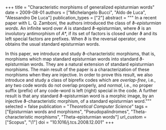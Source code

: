+++
title = "Characteristic morphisms of generalized episturmian words"
date = 2009-08-01
authors = ["Michelangelo Bucci", "Aldo de Luca", "Alessandro De Luca"]
publication_types = ["2"]
abstract = """
In a recent paper with L. Q. Zamboni, the authors introduced the class
of ϑ-*episturmian words*. An infinite word over *A* is
standard ϑ-episturmian, where ϑ is an involutory
antimorphism of *A<sup>*</sup>*, if its set of factors is closed under
ϑ and its left special factors are prefixes. When
ϑ is the reversal operator, one obtains the usual standard
episturmian words.

In this paper, we introduce and study
ϑ-characteristic morphisms, that is, morphisms which map
standard episturmian words into standard ϑ-episturmian words.
They are a natural extension of standard episturmian morphisms. The main
result of the paper is a characterization of these morphisms when they
are injective. In order to prove this result, we also introduce and
study a class of biprefix codes which are *overlap-free*, i.e., any two
code words do not overlap properly, and *normal*, i.e., no proper suffix
(prefix) of any code-word is left (right) special in the code. A further
result is that any standard ϑ-episturmian word is a morphic
image, by an injective ϑ-characteristic morphism, of a
standard episturmian word."""
selected = false
publication = "*Theoretical Computer Science*"
tags = ["Episturmian words and morphisms", "Pseudopalindromes", "Theta-characteristic morphisms", "Theta-episturmian words"]
url_custom = ["Scopus", "\1"]
doi = "10.1016/j.tcs.2008.12.001"
+++
